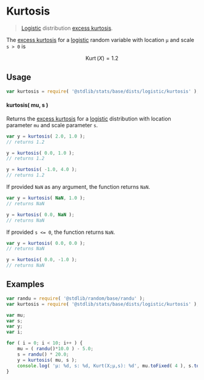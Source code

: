 <!--

@license Apache-2.0

Copyright (c) 2018 The Stdlib Authors.

Licensed under the Apache License, Version 2.0 (the "License");
you may not use this file except in compliance with the License.
You may obtain a copy of the License at

   http://www.apache.org/licenses/LICENSE-2.0

Unless required by applicable law or agreed to in writing, software
distributed under the License is distributed on an "AS IS" BASIS,
WITHOUT WARRANTIES OR CONDITIONS OF ANY KIND, either express or implied.
See the License for the specific language governing permissions and
limitations under the License.

-->

# Kurtosis

> [Logistic][logistic-distribution] distribution [excess kurtosis][kurtosis].

<!-- Section to include introductory text. Make sure to keep an empty line after the intro `section` element and another before the `/section` close. -->

<section class="intro">

The [excess kurtosis][kurtosis] for a [logistic][logistic-distribution] random variable with location `μ` and scale `s > 0` is

<!-- <equation class="equation" label="eq:logistic_kurtosis" align="center" raw="\operatorname{Kurt}\left( X \right) = 1.2" alt="Excess kurtosis for a logistic distribution."> -->

```math
\operatorname{Kurt}\left( X \right) = 1.2
```

<!-- <div class="equation" align="center" data-raw-text="\operatorname{Kurt}\left( X \right) = 1.2" data-equation="eq:logistic_kurtosis">
    <img src="https://cdn.jsdelivr.net/gh/stdlib-js/stdlib@51534079fef45e990850102147e8945fb023d1d0/lib/node_modules/@stdlib/stats/base/dists/logistic/kurtosis/docs/img/equation_logistic_kurtosis.svg" alt="Excess kurtosis for a logistic distribution.">
    <br>
</div> -->

<!-- </equation> -->

</section>

<!-- /.intro -->

<!-- Package usage documentation. -->

<section class="usage">

## Usage

```javascript
var kurtosis = require( '@stdlib/stats/base/dists/logistic/kurtosis' );
```

#### kurtosis( mu, s )

Returns the [excess kurtosis][kurtosis] for a [logistic][logistic-distribution] distribution with location parameter `mu` and scale parameter `s`.

```javascript
var y = kurtosis( 2.0, 1.0 );
// returns 1.2

y = kurtosis( 0.0, 1.0 );
// returns 1.2

y = kurtosis( -1.0, 4.0 );
// returns 1.2
```

If provided `NaN` as any argument, the function returns `NaN`.

```javascript
var y = kurtosis( NaN, 1.0 );
// returns NaN

y = kurtosis( 0.0, NaN );
// returns NaN
```

If provided `s <= 0`, the function returns `NaN`.

```javascript
var y = kurtosis( 0.0, 0.0 );
// returns NaN

y = kurtosis( 0.0, -1.0 );
// returns NaN
```

</section>

<!-- /.usage -->

<!-- Package usage notes. Make sure to keep an empty line after the `section` element and another before the `/section` close. -->

<section class="notes">

</section>

<!-- /.notes -->

<!-- Package usage examples. -->

<section class="examples">

## Examples

<!-- eslint no-undef: "error" -->

```javascript
var randu = require( '@stdlib/random/base/randu' );
var kurtosis = require( '@stdlib/stats/base/dists/logistic/kurtosis' );

var mu;
var s;
var y;
var i;

for ( i = 0; i < 10; i++ ) {
    mu = ( randu()*10.0 ) - 5.0;
    s = randu() * 20.0;
    y = kurtosis( mu, s );
    console.log( 'µ: %d, s: %d, Kurt(X;µ,s): %d', mu.toFixed( 4 ), s.toFixed( 4 ), y.toFixed( 4 ) );
}
```

</section>

<!-- /.examples -->

<!-- Section to include cited references. If references are included, add a horizontal rule *before* the section. Make sure to keep an empty line after the `section` element and another before the `/section` close. -->

<section class="references">

</section>

<!-- /.references -->

<!-- Section for related `stdlib` packages. Do not manually edit this section, as it is automatically populated. -->

<section class="related">

</section>

<!-- /.related -->

<!-- Section for all links. Make sure to keep an empty line after the `section` element and another before the `/section` close. -->

<section class="links">

[logistic-distribution]: https://en.wikipedia.org/wiki/Logistic_distribution

[kurtosis]: https://en.wikipedia.org/wiki/Kurtosis

</section>

<!-- /.links -->
